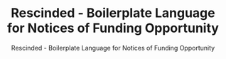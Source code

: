 ---
layout: resources-landing
title: "Rescinded - Boilerplate Language for Notices of Funding Opportunity"
subtitle: "Rescinded - Boilerplate Language for Notices of Funding Opportunity"
doc-link: ../assets/files/Rescinded_Controller Alert_Boilerplate Language_20201210.pdf
filters: federal-financial-assistance controller-alert omb 2021
fiscal_year: 2021
---